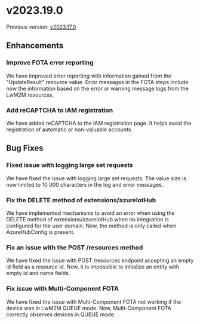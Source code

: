 # v2023.19.0

Previous version: [v2023.17.0](v2023.17.0.md)

## Enhancements

### Improve FOTA error reporting

We have improved error reporting with information gained from the "UpdateResult" resource value. Error messages in the FOTA steps include now the information based on the error or warning message logs from the LwM2M resources.

### Add reCAPTCHA to IAM registration

We have added reCAPTCHA to the IAM registration page. It helps avoid the registration of automatic or non-valuable accounts. 

## Bug Fixes

### Fixed issue with logging large set requests

We have fixed the issue with logging large set requests. The value size is now limited to 10 000 characters in the log and error messages.

### Fix the DELETE method of extensions/azureIotHub

We have implemented mechanisms to avoid an error when using the DELETE method of extensions/azureIotHub when no integration is configured for the user domain. Now, the method is only called when AzureHubConfig is present.

### Fix an issue with the POST /resources method
We have fixed the issue with POST /resources endpoint accepting an empty id field as a resource id. Now, it is impossible to initialize an entity with empty id and name fields.

### Fix issue with Multi-Component FOTA
We have fixed the issue with Multi-Component FOTA not working if the device was in LwM2M QUEUE mode. Now, Multi-Component FOTA correctly observes devices in QUEUE mode.
